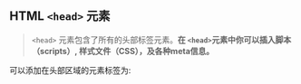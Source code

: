 ## HTML `<head>` 元素

> `<head>` 元素包含了所有的头部标签元素。**在 `<head>`元素中你可以插入脚本（scripts）, 样式文件（CSS），及各种meta信息。**

可以添加在头部区域的元素标签为: <title>, <style>, <meta>, <link>, <script>, <noscript> 和 <base>

## HTML` <title>` 元素

```html
<!DOCTYPE html>
<html>
<head>
<meta charset="utf-8">
<title>文档标题</title>
</head>
<body>
文档内容......
</body>
</html>
```

## HTML` <base> `元素

> `<base> `标签描述了基本的链接地址/链接目标，该标签作为HTML文档中所有的链接标签的默认链接:

```html
<head>
<base href="http://www.runoob.com/images/" target="_blank">
</head>
```

## HTML` <link> `元素

> <link> 标签定义了文档与外部资源之间的关系

<link> 标签通常用于链接到样式表:

```html
<head>
<link rel="stylesheet" type="text/css" href="mystyle.css">
</head>
```

## HTML` <style> `元素

> `<style>` 标签定义了HTML文档的样式文件引用地址.**在`<style> `元素中你也可以直接添加样式来渲染 HTML 文档**

```html
<head>
<style type="text/css">
body {background-color:yellow}
p {color:blue}
</style>
</head>
```

## HTML `<meta> `元素

> meta标签描述了一些基本的元数据。

> `<meta>` 标签提供了元数据.元数据也不显示在页面上，**但会被浏览器解析**。META 元素通常用于**指定网页的描述，关键词，文件的最后修改时间，作者，和其他元数据。**

> 元数据可以使用于浏览器（如何显示内容或重新加载页面），搜索引擎（关键词），或其他Web服务。

> `<meta>` 一般放置于 `<head> `区域

```html
为搜索引擎定义关键词:
<meta name="keywords" content="HTML, CSS, XML, XHTML, JavaScript">
每30秒钟刷新当前页面:
<meta http-equiv="refresh" content="30">
```

## HTML` <script>` 元素

> **`<script>`标签用于加载脚本文件，如： JavaScript**

